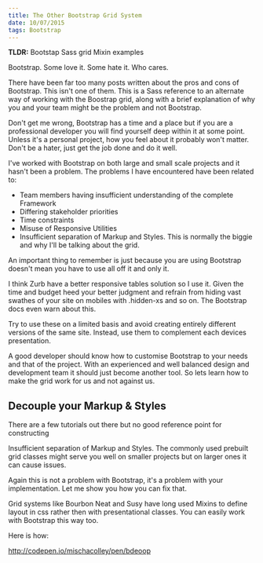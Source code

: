 ```yaml
---
title: The Other Bootstrap Grid System
date: 10/07/2015
tags: Bootstrap
---
```


**TLDR:** Bootstap Sass grid Mixin examples

Bootstrap. Some love it. Some hate it. Who cares. 

There have been far too many posts written about the pros and cons of Bootstrap. This isn't one of them. This is a Sass reference to an alternate way of working with the Boostrap grid, along with a brief explanation of why you and your team might be the problem and not Bootstrap. 

Don't get me wrong, Bootstrap has a time and a place but if you are a professional developer you will find yourself deep within it at some point. Unless it's a personal project, how you feel about it probably won't matter. Don't be a hater, just get the job done and do it well. 

I've worked with Bootstrap on both large and small scale projects and it hasn't been a problem. The problems I have encountered have been related to:

- Team members having insufficient understanding of the complete Framework 
- Differing stakeholder priorities
- Time constraints 
- Misuse of Responsive Utilities
- Insufficient separation of Markup and Styles. This is normally the biggie and why I'll be talking about the grid.

An important thing to remember is just because you are using Bootstrap doesn't mean you have to use all off it and only it.

I think Zurb have a better responsive tables solution so I use it.
Given the time and budget heed your better judgment and refrain from hiding vast swathes of your site on mobiles with .hidden-xs and so on. The Bootstrap docs even warn about this.

Try to use these on a limited basis and avoid creating entirely different versions of the same site. Instead, use them to complement each devices presentation.

A good developer should know how to customise Bootstrap to your needs and that of the project. With an experienced and well balanced design and development team it should just become another tool. So lets learn how to make the grid work for us and not against us. 

## Decouple your Markup & Styles  

There are a few tutorials out there but no good reference point for constructing  

Insufficient separation of Markup and Styles. The commonly used prebuilt grid classes might serve you well on smaller projects but on larger ones it can cause issues.

Again this is not a problem with Bootstrap, it's a problem with your implementation. Let me show you how you can fix that.

Grid systems like Bourbon Neat and Susy have long used Mixins to define layout in css rather then with presentational classes. You can easily work with Bootstrap this way too.

Here is how:

http://codepen.io/mischacolley/pen/bdeoop